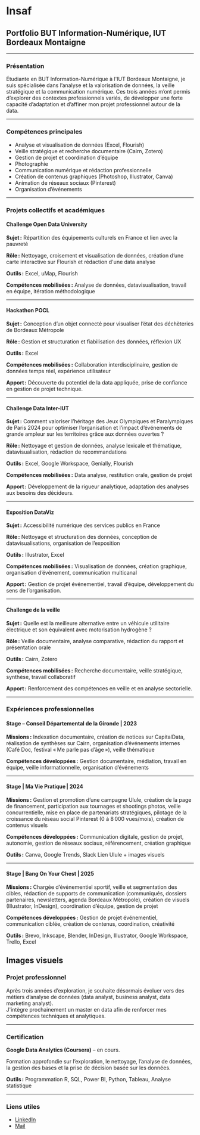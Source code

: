 # Insaf   
## Portfolio BUT Information-Numérique, IUT Bordeaux Montaigne

---

### Présentation

Étudiante en BUT Information-Numérique à l'IUT Bordeaux Montaigne, je suis spécialisée dans l’analyse et la valorisation de données, la veille stratégique et la communication numérique. 
Ces trois années m’ont permis d’explorer des contextes professionnels variés, de développer une forte capacité d’adaptation et d’affiner mon projet professionnel autour de la data.

---

### Compétences principales

- Analyse et visualisation de données (Excel, Flourish)
- Veille stratégique et recherche documentaire (Cairn, Zotero)
- Gestion de projet et coordination d’équipe
- Photographie
- Communication numérique et rédaction professionnelle
- Création de contenus graphiques (Photoshop, Illustrator, Canva)
- Animation de réseaux sociaux (Pinterest)
- Organisation d’événements 

---

### Projets collectifs et académiques

#### Challenge Open Data University  
**Sujet :** Répartition des équipements culturels en France et lien avec la pauvreté  

**Rôle :** Nettoyage, croisement et visualisation de données, création d’une carte interactive sur Flourish et rédaction d'une data analyse 

**Outils :** Excel, uMap, Flourish

**Compétences mobilisées :** Analyse de données, datavisualisation, travail en équipe, itération méthodologique  

---

#### Hackathon POCL  
**Sujet :** Conception d’un objet connecté pour visualiser l’état des déchèteries de Bordeaux Métropole  

**Rôle :** Gestion et structuration et fiabilisation des données, réflexion UX

**Outils :** Excel 

**Compétences mobilisées :** Collaboration interdisciplinaire, gestion de données temps réel, expérience utilisateur  

**Apport :** Découverte du potentiel de la data appliquée, prise de confiance en gestion de projet technique.

---

#### Challenge Data Inter-IUT  
**Sujet :** Comment valoriser l’héritage des Jeux Olympiques et Paralympiques de Paris 2024 
pour optimiser l’organisation et l’impact d’événements de grande ampleur sur les territoires grâce aux données ouvertes ?   

**Rôle :** Nettoyage et gestion de données, analyse lexicale et thématique, datavisualisation, rédaction de recommandations  

**Outils :** Excel, Google Workspace, Genially, Flourish

**Compétences mobilisées :** Data analyse, restitution orale, gestion de projet

**Apport :** Développement de la rigueur analytique, adaptation des analyses aux besoins des décideurs.

---

#### Exposition DataViz  
**Sujet :** Accessibilité numérique des services publics en France  

**Rôle :** Nettoyage et structuration des données, conception de datavisualisations, organisation de l’exposition 

**Outils :** Illustrator, Excel

**Compétences mobilisées :** Visualisation de données, création graphique, organisation d’événement, communication multicanal 

**Apport :** Gestion de projet événementiel, travail d’équipe, développement du sens de l’organisation.

---

#### Challenge de la veille  
**Sujet :** Quelle est la meilleure alternative entre un véhicule utilitaire électrique et son équivalent avec motorisation hydrogène ?

**Rôle :** Veille documentaire, analyse comparative, rédaction du rapport et présentation orale  

**Outils :** Cairn, Zotero 

**Compétences mobilisées :** Recherche documentaire, veille stratégique, synthèse, travail collaboratif  

**Apport :** Renforcement des compétences en veille et en analyse sectorielle.

---

### Expériences professionnelles

#### Stage – Conseil Départemental de la Gironde | 2023
**Missions :** Indexation documentaire, création de notices sur CapitalData, réalisation de synthèses sur Cairn, organisation d’événements internes (Café Doc, festival « Me parle pas d’âge »), veille thématique  

**Compétences développées :** Gestion documentaire, médiation, travail en équipe, veille informationnelle, organisation d’événements

---

#### Stage | Ma Vie Pratique | 2024
**Missions :** Gestion et promotion d’une campagne Ulule, création de la page de financement, participation aux tournages et shootings photos, veille concurrentielle, mise en place de partenariats stratégiques, pilotage de la croissance du réseau social Pinterest (0 à 8 000 vues/mois), création de contenus visuels  

**Compétences développées :** Communication digitale, gestion de projet, autonomie, gestion de réseaux sociaux, référencement, création graphique

**Outils :** Canva, Google Trends, Slack
Lien Ulule + images visuels

---

#### Stage | Bang On Your Chest | 2025
**Missions :** Chargée d’événementiel sportif, veille et segmentation des cibles, rédaction de supports de communication (communiqués, dossiers partenaires, newsletters, agenda Bordeaux Métropole), création de visuels (Illustrator, InDesign), coordination d’équipe, gestion de projet

**Compétences développées :** Gestion de projet événementiel, communication ciblée, création de contenus, coordination, créativité

**Outils :** Brevo, Inkscape, Blender, InDesign, Illustrator, Google Workspace, Trello, Excel

Images visuels 
---


### Projet professionnel

Après trois années d’exploration, je souhaite désormais évoluer vers des métiers d’analyse de données (data analyst, business analyst, data marketing analyst).  
J'intègre prochainement un master en data afin de renforcer mes compétences techniques et analytiques.  

---

### Certification

**Google Data Analytics (Coursera)** – en cours.

Formation approfondie sur l’exploration, le nettoyage, l’analyse de données, la gestion des bases et la prise de décision basée sur les données.

**Outils :** Programmation R, SQL, Power BI, Python, Tableau, Analyse statistique

---

### Liens utiles
  
- [LinkedIn](https://www.linkedin.com/in/insaf-a-a120a7259)  
- [Mail](mailto:alilouinsaf@gmail.com)
